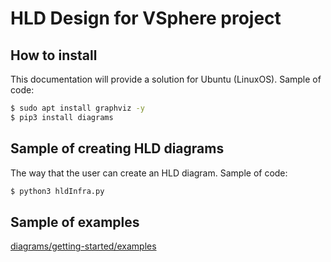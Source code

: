 # HLD Design for VSphere project

## How to install
This documentation will provide a solution for Ubuntu (LinuxOS). Sample of code:

```bash
$ sudo apt install graphviz -y
$ pip3 install diagrams
```

## Sample of creating HLD diagrams
The way that the user can create an HLD diagram. Sample of code:

```bash
$ python3 hldInfra.py
```

## Sample of examples

[diagrams/getting-started/examples](https://diagrams.mingrammer.com/docs/getting-started/examples)